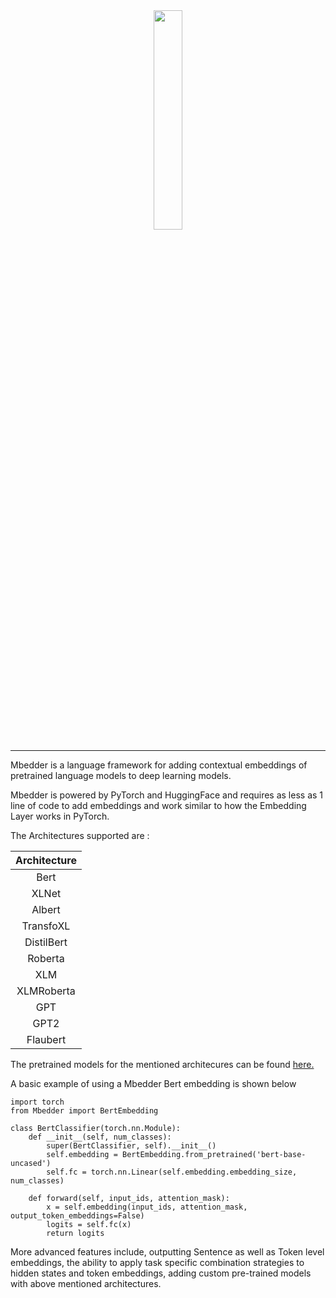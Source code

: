 <div align="center">
<img src="https://user-images.githubusercontent.com/13309365/90921051-0885f480-e3af-11ea-9fbc-3e45e2bcc4b7.jpg" width="30%"/>
</div>

---
Mbedder is a language framework for adding contextual embeddings of pretrained language models to deep learning models.

Mbedder is powered by PyTorch and HuggingFace and requires as less as 1 line of code to add embeddings and work similar to how the Embedding Layer works in PyTorch.

The Architectures supported are :

| Architecture |
|:------------:|
|Bert|
|XLNet|
|Albert|
|TransfoXL|
|DistilBert|
|Roberta|
|XLM|
|XLMRoberta|
|GPT|
|GPT2|
|Flaubert|

The pretrained models for the mentioned architecures can be found <a href='https://huggingface.co/transformers/pretrained_models.html'>here.</a>

A basic example of using a Mbedder Bert embedding is shown below
```
import torch
from Mbedder import BertEmbedding

class BertClassifier(torch.nn.Module):
    def __init__(self, num_classes):
        super(BertClassifier, self).__init__()
        self.embedding = BertEmbedding.from_pretrained('bert-base-uncased')
        self.fc = torch.nn.Linear(self.embedding.embedding_size, num_classes)
    
    def forward(self, input_ids, attention_mask):
        x = self.embedding(input_ids, attention_mask, output_token_embeddings=False)
        logits = self.fc(x)
        return logits

```

More advanced features include, outputting Sentence as well as Token level embeddings, the ability to apply task specific combination strategies to hidden states and token embeddings, adding custom pre-trained models with above mentioned architectures.




